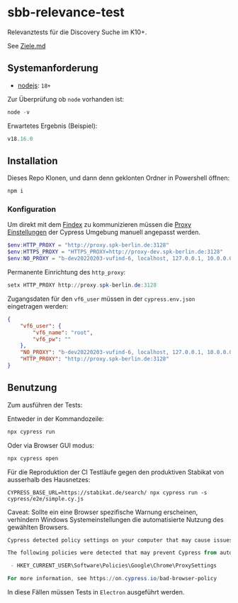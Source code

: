 # sbb-relevance-test

Relevanztests für die Discovery Suche im K10+. 

See [Ziele.md](notes/Ziele.md)

## Systemanforderung

- [nodejs](https://nodejs.org/en): `18+`

Zur Überprüfung ob `node` vorhanden ist:

```powershell
node -v
```

Erwartetes Ergebnis (Beispiel):

```powershell
v18.16.0
```

## Installation

Dieses Repo Klonen, und dann denn geklonten Ordner in Powershell öffnen:

```powershell
npm i
```

### Konfiguration

Um direkt mit dem [Findex](https://github.com/gbv/findex-config) zu kommunizieren müssen die [Proxy Einstellungen](https://docs.cypress.io/guides/references/proxy-configuration) der Cypress Umgebung manuell angepasst werden. 

```powershell
$env:HTTP_PROXY = "http://proxy.spk-berlin.de:3128"
$env:HTTPS_PROXY = "HTTPS_PROXY=http://proxy-dev.spk-berlin.de:3128"
$env:NO_PROXY = "b-dev20220203-vufind-6, localhost, 127.0.0.1, 10.0.0.0/8, 172.16.200.0/24, 194.94.132.0/22, .sbb.spk-berlin.de, .staatsbibliothek-berlin.de, .dev.sbb.berlin, smb.museum, .pk.de"
```

Permanente Einrichtung des `http_proxy`:
```powershell
setx HTTP_PROXY http://proxy.spk-berlin.de:3128
```

Zugangsdaten für den `vf6_user` müssen in der  `cypress.env.json` eingetragen werden:

```json
{
    "vf6_user": {
        "vf6_name": "root",
        "vf6_pw": ""
    },
    "NO_PROXY": "b-dev20220203-vufind-6, localhost, 127.0.0.1, 10.0.0.0/8, 172.16.200.0/24, 194.94.132.0/22, .sbb.spk-berlin.de, .staatsbibliothek-berlin.de, .dev.sbb.berlin, smb.museum, .pk.de",
    "HTTP_PROXY": "http://proxy.spk-berlin.de:3128"
}
```

## Benutzung

Zum ausführen der Tests:

Entweder in der Kommandozeile:

```powershell
npx cypress run
```

Oder via Browser GUI modus:


```powershell
npx cypress open
```

Für die Reproduktion der CI Testläufe gegen den produktiven Stabikat von ausserhalb des Hausnetzes:

```powerhshell
CYPRESS_BASE_URL=https://stabikat.de/search/ npx cypress run -s cypress/e2e/simple.cy.js  
```

Caveat: Sollte ein eine Browser spezifische Warnung erscheinen, verhindern Windows Systemeinstellungen die automatisierte Nutzung des gewählten Browsers. 

```powershell
Cypress detected policy settings on your computer that may cause issues.

The following policies were detected that may prevent Cypress from automating Chrome:

 - HKEY_CURRENT_USER\Software\Policies\Google\Chrome\ProxySettings

For more information, see https://on.cypress.io/bad-browser-policy
```

In diese Fällen müssen Tests in `Electron` ausgeführt werden.